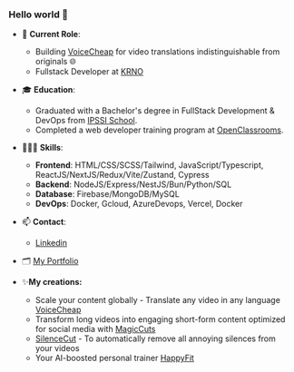 ### Hello world 👋

- 🏢 **Current Role**:
  - Building [VoiceCheap](https://voicecheap.ai/) for video translations indistinguishable from originals 🌐
  - Fullstack Developer at [KRNO](https://krno.fr)

- 🎓 **Education**:
  - Graduated with a Bachelor's degree in FullStack Development & DevOps from [IPSSI School](https://ecole-ipssi.com/formations-informatique/bachelor-developpeur-fullstack-devops/).
  - Completed a web developer training program at [OpenClassrooms](https://openclassrooms.com/fr/paths/717-developpeur-web).

- 🧑🏻‍💻 **Skills**:
  - **Frontend**: HTML/CSS/SCSS/Tailwind, JavaScript/Typescript, ReactJS/NextJS/Redux/Vite/Zustand, Cypress
  - **Backend**: NodeJS/Express/NestJS/Bun/Python/SQL
  - **Database**: Firebase/MongoDB/MySQL
  - **DevOps**: Docker, Gcloud, AzureDevops, Vercel, Docker

- 📫 **Contact**:
  - [Linkedin](https://www.linkedin.com/in/kevin-rousseau-20a7b11b5/)

- 🗂️ [My Portfolio](https://www.rousseau-kevin-portfolio.com/)

- ✨**My creations:**
  - Scale your content globally - Translate any video in any language [VoiceCheap](https://voicecheap.ai/)
  - Transform long videos into engaging short-form content optimized for social media with [MagicCuts](https://magiccuts.pro/)
  - [SilenceCut](https://silencecut.com) - To automatically remove all annoying silences from your videos
  - Your AI-boosted personal trainer [HappyFit](https://happy-fit-front.vercel.app/login)



